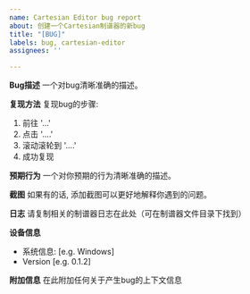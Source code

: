 ```yaml
---
name: Cartesian Editor bug report
about: 创建一个Cartesian制谱器的新bug
title: "[BUG]"
labels: bug, cartesian-editor
assignees: ''

---
```


**Bug描述**
一个对bug清晰准确的描述。

**复现方法**
复现bug的步骤:
1. 前往 '...'
2. 点击 '....'
3. 滚动滚轮到 '....'
4. 成功复现

**预期行为**
一个对你预期的行为清晰准确的描述。

**截图**
如果有的话, 添加截图可以更好地解释你遇到的问题。

**日志**
请复制相关的制谱器日志在此处（可在制谱器文件目录下找到）

**设备信息**
 - 系统信息: [e.g. Windows]
 - Version [e.g. 0.1.2]

**附加信息**
在此附加任何关于产生bug的上下文信息
